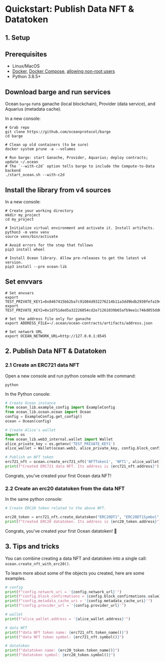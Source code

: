 <!--
Copyright 2022 Ocean Protocol Foundation
SPDX-License-Identifier: Apache-2.0
-->

# Quickstart: Publish Data NFT & Datatoken

## 1. Setup
## Prerequisites

-   Linux/MacOS
-   [Docker](https://docs.docker.com/engine/install/), [Docker Compose](https://docs.docker.com/compose/install/), [allowing non-root users](https://www.thegeekdiary.com/run-docker-as-a-non-root-user/)
-   Python 3.8.5+

## Download barge and run services

Ocean `barge` runs ganache (local blockchain), Provider (data service), and Aquarius (metadata cache).

In a new console:

```console
# Grab repo
git clone https://github.com/oceanprotocol/barge
cd barge

# Clean up old containers (to be sure)
docker system prune -a --volumes

# Run barge: start Ganache, Provider, Aquarius; deploy contracts; update ~/.ocean
# The `--with-c2d` option tells barge to include the Compute-to-Data backend
./start_ocean.sh --with-c2d
```

## Install the library from v4 sources

In a new console:

```console
# Create your working directory
mkdir my_project
cd my_project

# Initialize virtual environment and activate it. Install artifacts.
python3 -m venv venv
source venv/bin/activate

# Avoid errors for the step that follows
pip3 install wheel

# Install Ocean library. Allow pre-releases to get the latest v4 version.
pip3 install --pre ocean-lib
```

## Set envvars
```console
# Set envvars
export TEST_PRIVATE_KEY1=0x8467415bb2ba7c91084d932276214b11a3dd9bdb2930fefa194b666dd8020b99
export TEST_PRIVATE_KEY2=0x1d751ded5a32226054cd2e71261039b65afb9ee1c746d055dd699b1150a5befc

# Set the address file only for ganache
export ADDRESS_FILE=~/.ocean/ocean-contracts/artifacts/address.json

# Set network URL
export OCEAN_NETWORK_URL=http://127.0.0.1:8545
```

## 2. Publish Data NFT & Datatoken

### 2.1 Create an ERC721 data NFT

Open a new console and run python console with the command:
```console
python
```

In the Python console:

```python
# Create Ocean instance
from ocean_lib.example_config import ExampleConfig
from ocean_lib.ocean.ocean import Ocean
config = ExampleConfig.get_config()
ocean = Ocean(config)

# Create Alice's wallet
import os
from ocean_lib.web3_internal.wallet import Wallet
alice_private_key = os.getenv('TEST_PRIVATE_KEY1')
alice_wallet = Wallet(ocean.web3, alice_private_key, config.block_confirmations, config.transaction_timeout)

# Publish an NFT token
erc721_nft = ocean.create_erc721_nft('NFTToken1', 'NFT1', alice_wallet)
print(f"Created ERC721 data NFT. Its address is {erc721_nft.address}")
```

Congrats, you've created your first Ocean data NFT!

### 2.2 Create an erc20 datatoken from the data NFT

In the same python console:
```python
# Create ERC20 token related to the above NFT.

erc20_token = erc721_nft.create_datatoken("ERC20DT1", "ERC20DT1Symbol", from_wallet=alice_wallet)
print(f"Created ERC20 datatoken. Its address is {erc20_token.address}")
```

Congrats, you've created your first Ocean datatoken! 🐋

## 3. Tips and tricks

You can combine creating a data NFT and datatoken into a single call: `ocean.create_nft_with_erc20()`.

To learn more about some of the objects you created, here are some examples.
```python
# config
print(f"config.network_url = '{config.network_url}'")
print(f"config.block_confirmations = {config.block_confirmations.value}")
print(f"config.metadata_cache_uri = '{config.metadata_cache_uri}'")
print(f"config.provider_url = '{config.provider_url}'")

# wallet
print(f"alice_wallet.address = '{alice_wallet.address}'")

# data NFT
print(f"data NFT token name: {erc721_nft.token_name()}")
print(f"data NFT token symbol: {erc721_nft.symbol()}")

# datatoken
print(f"datatoken name: {erc20_token.token_name()}")
print(f"datatoken symbol: {erc20_token.symbol()}")
```
